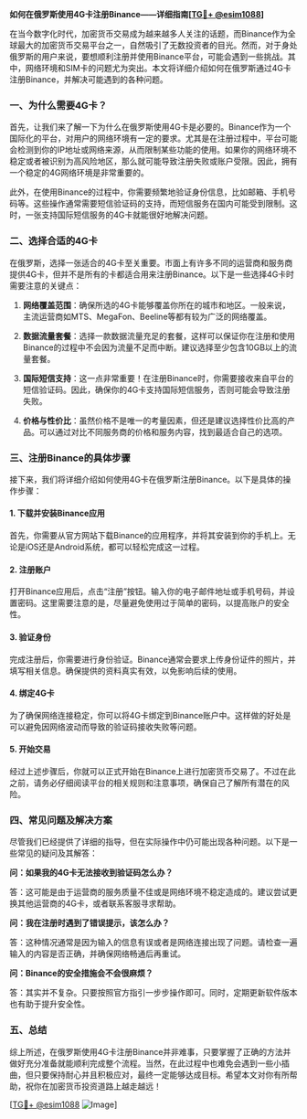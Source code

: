 **如何在俄罗斯使用4G卡注册Binance——详细指南[[TG💪+ @esim1088](https://t.me/s/esim1088)]**

在当今数字化时代，加密货币交易成为越来越多人关注的话题，而Binance作为全球最大的加密货币交易平台之一，自然吸引了无数投资者的目光。然而，对于身处俄罗斯的用户来说，要想顺利注册并使用Binance平台，可能会遇到一些挑战。其中，网络环境和SIM卡的问题尤为突出。本文将详细介绍如何在俄罗斯通过4G卡注册Binance，并解决可能遇到的各种问题。

### 一、为什么需要4G卡？

首先，让我们来了解一下为什么在俄罗斯使用4G卡是必要的。Binance作为一个国际化的平台，对用户的网络环境有一定的要求。尤其是在注册过程中，平台可能会检测到你的IP地址或网络来源，从而限制某些功能的使用。如果你的网络环境不稳定或者被识别为高风险地区，那么就可能导致注册失败或账户受限。因此，拥有一个稳定的4G网络环境是非常重要的。

此外，在使用Binance的过程中，你需要频繁地验证身份信息，比如邮箱、手机号码等。这些操作通常需要短信验证码的支持，而短信服务在国内可能受到限制。这时，一张支持国际短信服务的4G卡就能很好地解决问题。

### 二、选择合适的4G卡

在俄罗斯，选择一张适合的4G卡至关重要。市面上有许多不同的运营商和服务商提供4G卡，但并不是所有的卡都适合用来注册Binance。以下是一些选择4G卡时需要注意的关键点：

1. **网络覆盖范围**：确保所选的4G卡能够覆盖你所在的城市和地区。一般来说，主流运营商如MTS、MegaFon、Beeline等都有较为广泛的网络覆盖。
   
2. **数据流量套餐**：选择一款数据流量充足的套餐，这样可以保证你在注册和使用Binance的过程中不会因为流量不足而中断。建议选择至少包含10GB以上的流量套餐。

3. **国际短信支持**：这一点非常重要！在注册Binance时，你需要接收来自平台的短信验证码。因此，确保你的4G卡支持国际短信服务，否则可能会导致注册失败。

4. **价格与性价比**：虽然价格不是唯一的考量因素，但还是建议选择性价比高的产品。可以通过对比不同服务商的价格和服务内容，找到最适合自己的选项。

### 三、注册Binance的具体步骤

接下来，我们将详细介绍如何使用4G卡在俄罗斯注册Binance。以下是具体的操作步骤：

#### 1. 下载并安装Binance应用

首先，你需要从官方网站下载Binance的应用程序，并将其安装到你的手机上。无论是iOS还是Android系统，都可以轻松完成这一过程。

#### 2. 注册账户

打开Binance应用后，点击“注册”按钮。输入你的电子邮件地址或手机号码，并设置密码。这里需要注意的是，尽量避免使用过于简单的密码，以提高账户的安全性。

#### 3. 验证身份

完成注册后，你需要进行身份验证。Binance通常会要求上传身份证件的照片，并填写相关信息。确保提供的资料真实有效，以免影响后续的使用。

#### 4. 绑定4G卡

为了确保网络连接稳定，你可以将4G卡绑定到Binance账户中。这样做的好处是可以避免因网络波动而导致的验证码接收失败等问题。

#### 5. 开始交易

经过上述步骤后，你就可以正式开始在Binance上进行加密货币交易了。不过在此之前，请务必仔细阅读平台的相关规则和注意事项，确保自己了解所有潜在的风险。

### 四、常见问题及解决方案

尽管我们已经提供了详细的指导，但在实际操作中仍可能出现各种问题。以下是一些常见的疑问及其解答：

**问：如果我的4G卡无法接收到验证码怎么办？**

答：这可能是由于运营商的服务质量不佳或是网络环境不稳定造成的。建议尝试更换其他运营商的4G卡，或者联系客服寻求帮助。

**问：我在注册时遇到了错误提示，该怎么办？**

答：这种情况通常是因为输入的信息有误或者是网络连接出现了问题。请检查一遍输入的内容是否正确，并确保网络畅通后再重试。

**问：Binance的安全措施会不会很麻烦？**

答：其实并不复杂。只要按照官方指引一步步操作即可。同时，定期更新软件版本也有助于提升安全性。

### 五、总结

综上所述，在俄罗斯使用4G卡注册Binance并非难事，只要掌握了正确的方法并做好充分准备就能顺利完成整个流程。当然，在此过程中也难免会遇到一些小插曲，但只要保持耐心并且积极应对，最终一定能够达成目标。希望本文对你有所帮助，祝你在加密货币投资道路上越走越远！

[[TG💪+ @esim1088](https://t.me/s/esim1088) ![Image](https://i.postimg.cc/4NQfJmqS/Snipaste-2025-05-13-00-14-12.png)]